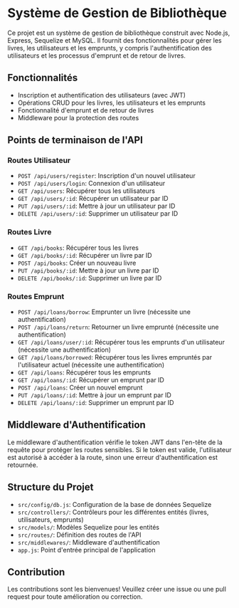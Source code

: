 # Système de Gestion de Bibliothèque

Ce projet est un système de gestion de bibliothèque construit avec Node.js, Express, Sequelize et MySQL. Il fournit des fonctionnalités pour gérer les livres, les utilisateurs et les emprunts, y compris l'authentification des utilisateurs et les processus d'emprunt et de retour de livres.

## Fonctionnalités

- Inscription et authentification des utilisateurs (avec JWT)
- Opérations CRUD pour les livres, les utilisateurs et les emprunts
- Fonctionnalité d'emprunt et de retour de livres
- Middleware pour la protection des routes

## Points de terminaison de l'API

### Routes Utilisateur

- `POST /api/users/register`: Inscription d'un nouvel utilisateur
- `POST /api/users/login`: Connexion d'un utilisateur
- `GET /api/users`: Récupérer tous les utilisateurs
- `GET /api/users/:id`: Récupérer un utilisateur par ID
- `PUT /api/users/:id`: Mettre à jour un utilisateur par ID
- `DELETE /api/users/:id`: Supprimer un utilisateur par ID

### Routes Livre

- `GET /api/books`: Récupérer tous les livres
- `GET /api/books/:id`: Récupérer un livre par ID
- `POST /api/books`: Créer un nouveau livre
- `PUT /api/books/:id`: Mettre à jour un livre par ID
- `DELETE /api/books/:id`: Supprimer un livre par ID

### Routes Emprunt

- `POST /api/loans/borrow`: Emprunter un livre (nécessite une authentification)
- `POST /api/loans/return`: Retourner un livre emprunté (nécessite une authentification)
- `GET /api/loans/user/:id`: Récupérer tous les emprunts d'un utilisateur (nécessite une authentification)
- `GET /api/loans/borrowed`: Récupérer tous les livres empruntés par l'utilisateur actuel (nécessite une authentification)
- `GET /api/loans`: Récupérer tous les emprunts
- `GET /api/loans/:id`: Récupérer un emprunt par ID
- `POST /api/loans`: Créer un nouvel emprunt
- `PUT /api/loans/:id`: Mettre à jour un emprunt par ID
- `DELETE /api/loans/:id`: Supprimer un emprunt par ID

## Middleware d'Authentification

Le middleware d'authentification vérifie le token JWT dans l'en-tête de la requête pour protéger les routes sensibles. Si le token est valide, l'utilisateur est autorisé à accéder à la route, sinon une erreur d'authentification est retournée.

## Structure du Projet

- `src/config/db.js`: Configuration de la base de données Sequelize
- `src/controllers/`: Contrôleurs pour les différentes entités (livres, utilisateurs, emprunts)
- `src/models/`: Modèles Sequelize pour les entités
- `src/routes/`: Définition des routes de l'API
- `src/middlewares/`: Middleware d'authentification
- `app.js`: Point d'entrée principal de l'application

## Contribution

Les contributions sont les bienvenues! Veuillez créer une issue ou une pull request pour toute amélioration ou correction.

